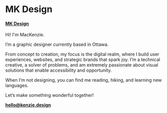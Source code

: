 # MK Design

#### [MK Design](http://kenzie.design)

[](photo.jpg)

Hi! I'm MacKenzie.

I’m a graphic designer currently based in Ottawa. 

From concept to creation, my focus is the digital realm, where I build user experiences, websites, and strategic brands that spark joy. I’m a technical creative, a solver of problems, and am extremely passionate about visual solutions that enable accessibility and opportunity. 

When I’m not designing, you can find me reading, hiking, and learning new languages.

Let’s make something wonderful together! 

**[hello@kenzie.design](mailto:hello@kenzie.design)**

